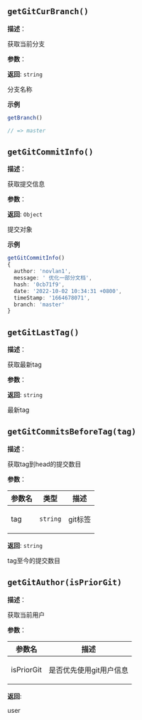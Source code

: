 
## `getGitCurBranch()` 


**描述**：<p>获取当前分支</p>

**参数**：

**返回**: <code>string</code><br>

<p>分支名称</p>

**示例**

```typescript
getBranch()

// => master
```
<a name="getGitCommitInfo"></a>

## `getGitCommitInfo()` 


**描述**：<p>获取提交信息</p>

**参数**：

**返回**: <code>Object</code><br>

<p>提交对象</p>

**示例**

```typescript
getGitCommitInfo()
{
  author: 'novlan1',
  message: ' 优化一部分文档',
  hash: '0cb71f9',
  date: '2022-10-02 10:34:31 +0800',
  timeStamp: '1664678071',
  branch: 'master'
}
```
<a name="getGitLastTag"></a>

## `getGitLastTag()` 


**描述**：<p>获取最新tag</p>

**参数**：

**返回**: <code>string</code><br>

<p>最新tag</p>

<a name="getGitCommitsBeforeTag"></a>

## `getGitCommitsBeforeTag(tag)` 


**描述**：<p>获取tag到head的提交数目</p>

**参数**：


| 参数名 | 类型 | 描述 |
| --- | --- | --- |
| tag | <code>string</code> | <p>git标签</p> |

**返回**: <code>string</code><br>

<p>tag至今的提交数目</p>

<a name="getGitAuthor"></a>

## `getGitAuthor(isPriorGit)` 


**描述**：<p>获取当前用户</p>

**参数**：


| 参数名 | 描述 |
| --- | --- |
| isPriorGit | <p>是否优先使用git用户信息</p> |

**返回**: <p>user</p>

